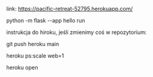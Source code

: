 link:
https://pacific-retreat-52795.herokuapp.com/


python -m flask --app hello run

instrukcja do hiroku, jeśli zmienimy coś w repozytorium:

git push heroku main

heroku ps:scale web=1

heroku open



